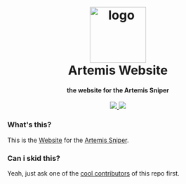 <h1 align="center">
  <br>
  <a href="https://github.com/ArtemisSniper/Website/"><img src="https://raw.githubusercontent.com/ArtemisSniper/Website/master/public/favicon/icon.png" width=128 height=128 alt="logo"></a>
  <br>
  Artemis Website
  <br>
</h1>

<h4 align="center">the website for the Artemis Sniper</h4>

<p align="center">
  <a href="https://github.com/ArtemisSniper/Website/blob/master/LICENSE/">
    <img src="https://img.shields.io/badge/license-MIT-blue?logo=gitbook&logoColor=blue">
  </a>
  <a href="https://github.com/ArtemisSniper/Website/actions">
      <img src="https://img.shields.io/github/workflow/status/ArtemisSniper/Website/hello%20suslesticredstoneradiant?logo=azure%20pipelines&logoColor=brightgreen">
  </a>
  <a>
</p>

### What's this?

This is the [Website](https://art2.cf) for the [Artemis Sniper](https://github.com/Everest187/Artemis-Sniper).

### Can i skid this?

Yeah, just ask one of the [cool contributors](https://github.com/TheRedstoneRadiant/Artemis-Website/graphs/contributors) of this repo first.
